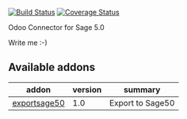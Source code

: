 [![Build Status](https://travis-ci.org/OCA/connector-sage-50.svg?branch=8.0)](https://travis-ci.org/OCA/connector-sage-50)
[![Coverage Status](https://coveralls.io/repos/OCA/connector-sage-50/badge.png?branch=8.0)](https://coveralls.io/r/OCA/connector-sage-50?branch=8.0)

Odoo Connector for Sage 5.0

Write me :-)

[//]: # (addons)
Available addons
----------------
addon | version | summary
--- | --- | ---
[exportsage50](exportsage50/) | 1.0 | Export to Sage50

[//]: # (end addons)
